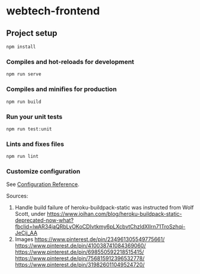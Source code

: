 # webtech-frontend

## Project setup
```
npm install
```

### Compiles and hot-reloads for development
```
npm run serve
```

### Compiles and minifies for production
```
npm run build
```

### Run your unit tests
```
npm run test:unit
```

### Lints and fixes files
```
npm run lint
```

### Customize configuration
See [Configuration Reference](https://cli.vuejs.org/config/).


Sources: 

1. Handle build failure of heroku-buildpack-static was instructed from Wolf Scott, under https://www.ioihan.com/blog/heroku-buildpack-static-deprecated-now-what?fbclid=IwAR34jaQRbLyOKoCDIvtkmy6pLXcbvtChzldXIIrn71TroSzhqi-JeCij_AA
2. Images
   https://www.pinterest.de/pin/234961305549775661/
   https://www.pinterest.de/pin/410038741084369060/
   https://www.pinterest.de/pin/698550592218515415/
   https://www.pinterest.de/pin/756815912396532778/
   https://www.pinterest.de/pin/319826011049524720/


